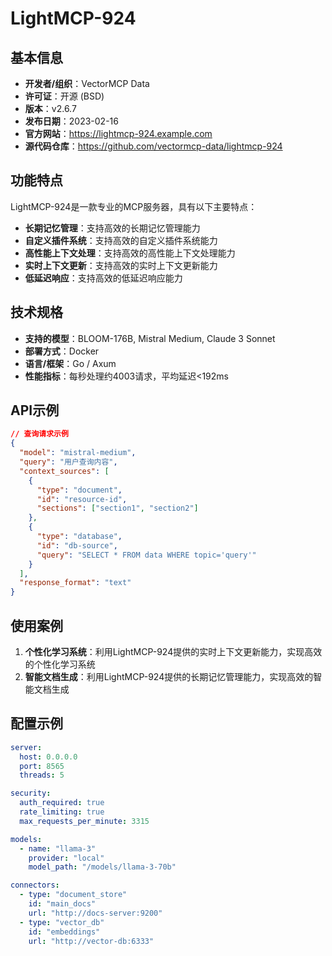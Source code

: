 # LightMCP-924

## 基本信息

- **开发者/组织**：VectorMCP Data
- **许可证**：开源 (BSD)
- **版本**：v2.6.7
- **发布日期**：2023-02-16
- **官方网站**：https://lightmcp-924.example.com
- **源代码仓库**：https://github.com/vectormcp-data/lightmcp-924

## 功能特点

LightMCP-924是一款专业的MCP服务器，具有以下主要特点：

- **长期记忆管理**：支持高效的长期记忆管理能力
- **自定义插件系统**：支持高效的自定义插件系统能力
- **高性能上下文处理**：支持高效的高性能上下文处理能力
- **实时上下文更新**：支持高效的实时上下文更新能力
- **低延迟响应**：支持高效的低延迟响应能力


## 技术规格

- **支持的模型**：BLOOM-176B, Mistral Medium, Claude 3 Sonnet
- **部署方式**：Docker
- **语言/框架**：Go / Axum
- **性能指标**：每秒处理约4003请求，平均延迟<192ms

## API示例

```json
// 查询请求示例
{
  "model": "mistral-medium",
  "query": "用户查询内容",
  "context_sources": [
    {
      "type": "document",
      "id": "resource-id",
      "sections": ["section1", "section2"]
    },
    {
      "type": "database",
      "id": "db-source",
      "query": "SELECT * FROM data WHERE topic='query'"
    }
  ],
  "response_format": "text"
}
```

## 使用案例

1. **个性化学习系统**：利用LightMCP-924提供的实时上下文更新能力，实现高效的个性化学习系统
2. **智能文档生成**：利用LightMCP-924提供的长期记忆管理能力，实现高效的智能文档生成


## 配置示例

```yaml
server:
  host: 0.0.0.0
  port: 8565
  threads: 5

security:
  auth_required: true
  rate_limiting: true
  max_requests_per_minute: 3315

models:
  - name: "llama-3"
    provider: "local"
    model_path: "/models/llama-3-70b"

connectors:
  - type: "document_store"
    id: "main_docs"
    url: "http://docs-server:9200"
  - type: "vector_db"
    id: "embeddings"
    url: "http://vector-db:6333"
```